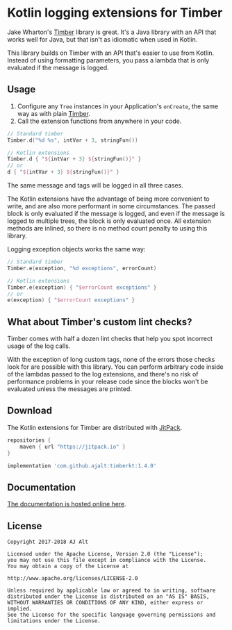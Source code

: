 # Kotlin logging extensions for Timber

Jake Wharton's [Timber](https://github.com/JakeWharton/timber) library is great. It's a Java library with an API that works well for Java, but that isn't as idiomatic when used in Kotlin. 

This library builds on Timber with an API that's easier to use from Kotlin. Instead of using formatting parameters, you pass a lambda that is only evaluated if the message is logged.

## Usage

1. Configure any `Tree` instances in your Application's `onCreate`, the same way as with plain [Timber](https://github.com/JakeWharton/timber#usage).
2. Call the extension functions from anywhere in your code.

```kotlin
// Standard timber
Timber.d("%d %s", intVar + 3, stringFun())

// Kotlin extensions
Timber.d { "${intVar + 3} ${stringFun()}" }
// or
d { "${intVar + 3} ${stringFun()}" }
```

The same message and tags will be logged in all three cases. 

The Kotlin extensions have the advantage of being more convenient to write, and are also more performant in some circumstances. The passed block is only evaluated if the message is logged, and even if the message is logged to multiple trees, the block is only evaluated once. All extension methods are inlined, so there is no method count penalty to using this library.

Logging exception objects works the same way:

```kotlin
// Standard timber
Timber.e(exception, "%d exceptions", errorCount)

// Kotlin extensions
Timber.e(exception) { "$errorCount exceptions" }
// or
e(exception) { "$errorCount exceptions" }
```

## What about Timber's custom lint checks?

Timber comes with half a dozen lint checks that help you spot incorrect usage of the log calls. 

With the exception of long custom tags, none of the errors those checks look for are possible with this library. You can perform arbitrary code inside of the lambdas passed to the log extensions, and there's no risk of performance problems in your release code since the blocks won't be evaluated unless the messages are printed.

## Download

The Kotlin extensions for Timber are distributed with [JitPack](https://jitpack.io/#ajalt/timberkt/1.4.0).

```groovy
repositories {
    maven { url "https://jitpack.io" }
}

implementation 'com.github.ajalt:timberkt:1.4.0'
```

## Documentation

[The documentation is hosted online here](https://jitpack.io/com/github/ajalt/timberkt/1.4.0/javadoc/timberkt/com.github.ajalt.timberkt/index.html).

## License

```
Copyright 2017-2018 AJ Alt

Licensed under the Apache License, Version 2.0 (the "License");
you may not use this file except in compliance with the License.
You may obtain a copy of the License at

http://www.apache.org/licenses/LICENSE-2.0

Unless required by applicable law or agreed to in writing, software
distributed under the License is distributed on an "AS IS" BASIS,
WITHOUT WARRANTIES OR CONDITIONS OF ANY KIND, either express or implied.
See the License for the specific language governing permissions and
limitations under the License.
```
